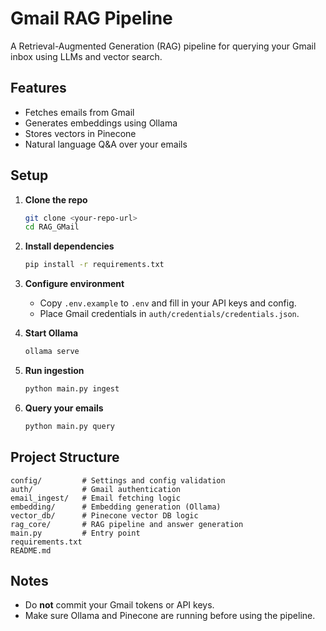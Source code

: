 # Gmail RAG Pipeline

A Retrieval-Augmented Generation (RAG) pipeline for querying your Gmail inbox using LLMs and vector search.

## Features

- Fetches emails from Gmail
- Generates embeddings using Ollama
- Stores vectors in Pinecone
- Natural language Q&A over your emails

## Setup

1. **Clone the repo**
   ```bash
   git clone <your-repo-url>
   cd RAG_GMail
   ```

2. **Install dependencies**
   ```bash
   pip install -r requirements.txt
   ```

3. **Configure environment**
   - Copy `.env.example` to `.env` and fill in your API keys and config.
   - Place Gmail credentials in `auth/credentials/credentials.json`.

4. **Start Ollama**
   ```bash
   ollama serve
   ```

5. **Run ingestion**
   ```bash
   python main.py ingest
   ```

6. **Query your emails**
   ```bash
   python main.py query
   ```

## Project Structure

```
config/         # Settings and config validation
auth/           # Gmail authentication
email_ingest/   # Email fetching logic
embedding/      # Embedding generation (Ollama)
vector_db/      # Pinecone vector DB logic
rag_core/       # RAG pipeline and answer generation
main.py         # Entry point
requirements.txt
README.md
```

## Notes

- Do **not** commit your Gmail tokens or API keys.
- Make sure Ollama and Pinecone are running before using the pipeline.